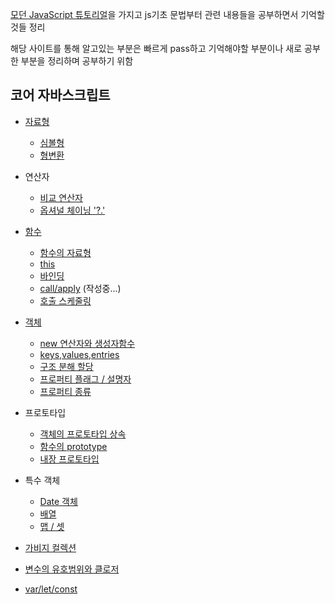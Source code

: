 [모던 JavaScript 튜토리얼](https://ko.javascript.info/)을 가지고 js기초 문법부터 관련 내용들을 공부하면서 기억할것들 정리

해당 사이트를 통해 알고있는 부분은 빠르게 pass하고 기억해야할 부분이나 새로 공부한 부분을 정리하며 공부하기 위함

## 코어 자바스크립트

- [자료형](./js공부/type.md)

  - [심볼형](./js공부/symbol.md)
  - [형변환](./js공부/type-conversions.md)

- 연산자
  - [비교 연산자](./js공부/comparison.md)
  - [옵셔널 체이닝 '?.'](./optionalChaining.md)
- [함수](./js공부/function.md)
  - [함수의 자료형](./js공부/typeofFunction.md)
  - [this](./js공부/this.md)
  - [바인딩](./js공부/bind.md)
  - [call/apply](./js공부/call-apply.md) (작성중...)
  - [호출 스케줄링](./js공부/scheduling-call.md)
- [객체](./js공부/object.md)
  - [new 연산자와 생성자함수](./js공부/new.md)
  - [keys,values,entries](./js공부/objectKeys.md)
  - [구조 분해 할당](./js공부/destructuring-assignment.md)
  - [프로퍼티 플래그 / 설명자](./js공부/property-flag.md)
  - [프로퍼티 종류](./js공부/property-kinds.md)
- 프로토타입
  - [객체의 프로토타입 상속](./js공부/prototype.md)
  - [함수의 prototype](./js공부/function_protyotype_property.md)
  - [내장 프로토타입](./js공부/native_prototype.md)
- 특수 객체
  - [Date 객체](./js공부/dateObject.md)
  - [배열](./js공부/array.md)
  - [맵 / 셋](./js공부/map-set.md)
- [가비지 컬렉션](./js공부/garbageCollection.md)
- [변수의 유호범위와 클로저](./js공부/scope_closure.md)
- [var/let/const](./js공부/var_let_const.md)
